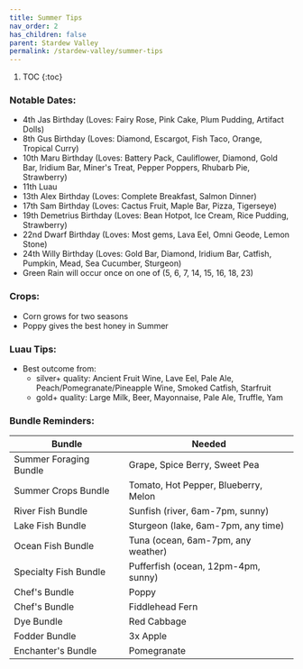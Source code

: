```yaml
---
title: Summer Tips
nav_order: 2
has_children: false
parent: Stardew Valley
permalink: /stardew-valley/summer-tips
---
```

1. TOC
{:toc}

### Notable Dates:
- 4th Jas Birthday (Loves: Fairy Rose, Pink Cake, Plum Pudding, Artifact Dolls)
- 8th Gus Birthday (Loves: Diamond, Escargot, Fish Taco, Orange, Tropical Curry)
- 10th Maru Birthday (Loves: Battery Pack, Cauliflower, Diamond, Gold Bar, Iridium Bar, Miner's Treat, Pepper Poppers, Rhubarb Pie, Strawberry)
- 11th Luau
- 13th Alex Birthday (Loves: Complete Breakfast, Salmon Dinner)
- 17th Sam Birthday (Loves: Cactus Fruit, Maple Bar, Pizza, Tigerseye)
- 19th Demetrius Birthday (Loves: Bean Hotpot, Ice Cream, Rice Pudding, Strawberry)
- 22nd Dwarf Birthday (Loves: Most gems, Lava Eel, Omni Geode, Lemon Stone)
- 24th Willy Birthday (Loves: Gold Bar, Diamond, Iridium Bar, Catfish, Pumpkin, Mead, Sea Cucumber, Sturgeon)
- Green Rain will occur once on one of (5, 6, 7, 14, 15, 16, 18, 23)

### Crops:
- Corn grows for two seasons
- Poppy gives the best honey in Summer

### Luau Tips:
- Best outcome from:
    - silver+ quality: Ancient Fruit Wine, Lave Eel, Pale Ale, Peach/Pomegranate/Pineapple Wine, Smoked Catfish, Starfruit
    - gold+ quality: Large Milk, Beer, Mayonnaise, Pale Ale, Truffle, Yam

### Bundle Reminders:

| Bundle | Needed |
|-|-|
| Summer Foraging Bundle | Grape, Spice Berry, Sweet Pea |
| Summer Crops Bundle | Tomato, Hot Pepper, Blueberry, Melon |
| River Fish Bundle | Sunfish (river, 6am-7pm, sunny) |
| Lake Fish Bundle | Sturgeon (lake, 6am-7pm, any time) |
| Ocean Fish Bundle | Tuna (ocean, 6am-7pm, any weather) |
| Specialty Fish Bundle | Pufferfish (ocean, 12pm-4pm, sunny) |
| Chef's Bundle | Poppy |
| Chef's Bundle | Fiddlehead Fern |
| Dye Bundle | Red Cabbage |
| Fodder Bundle | 3x Apple |
| Enchanter's Bundle | Pomegranate |